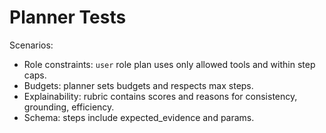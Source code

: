 # Planner Tests

Scenarios:
- Role constraints: `user` role plan uses only allowed tools and within step caps.
- Budgets: planner sets budgets and respects max steps.
- Explainability: rubric contains scores and reasons for consistency, grounding, efficiency.
- Schema: steps include expected_evidence and params.
